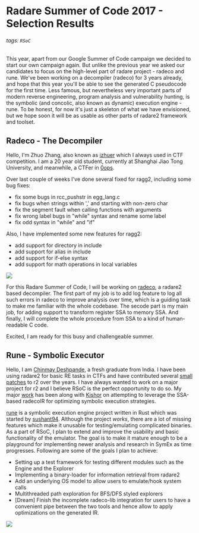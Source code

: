 # Radare Summer of Code 2017 - Selection Results

###### tags: `RSoC`

This year, apart from our Google Summer of Code campaign we decided to start our own campaign again. But unlike the previous year we asked our candidates to focus on the high-level part of radare project - radeco and rune. We've been working on a decompiler (radeco) for 3 years already, and hope that this year you'll be able to see the generated C pseudocode for the first time. Less famous, but nevertheless very important parts of modern reverse engineering, program analysis and vulnerability hunting, is the symbolic (and concolic, also known as dynamic) execution engine - rune. To be honest, for now it's just a skeleton of what we have envisioned, but we hope soon it will be as usable as other parts of radare2 framework and toolset.

## Radeco - The Decompiler

Hello, I'm Zhuo Zhang, also known as [izhuer](https://twitter.com/i2huer) which I always used in CTF competition. I am a 20 year old student, currently at Shanghai Jiao Tong University, and meanwhile, a CTFer in [0ops](https://ctftime.org/team/4419).

Over last couple of weeks I've done several fixed for ragg2, including some bug fixes:

-    fix some bugs in rcc_pushstr in egg_lang.c
-    fix bugs when strings within ',' and starting with non-zero char
-    fix the segment fault when calling functions with arguments
-    fix wrong label bugs in "while" syntax and rename some label
-    fix odd syntax in "while" and "if"

Also, I have implemented some new features for ragg2:

-    add support for directory in include
-    add support for alias in include
-    add support for if-else syntax
-    add support for math operations in local variables

![](https://i.imgur.com/xxRDs3F.png)

For this Radare Summer of Code, I will be working on [radeco](http://radare.org/rsoc/2017/ideas.html#title_0), a radare2 based decompiler. The first part of my job is to add log feature to log all such errors in radeco to improve analysis over time, which is a guiding task to make me familiar with the whole codebase. The secode part is my main job, for adding support to transform register SSA to memory SSA. And finally, I will complete the whole procedure from SSA to a kind of human-readable C code.

Excited, I am ready for this busy and challengeable summer.

## Rune - Symbolic Executor

Hello, I am [Chinmay Deshpande](http://chinmaydd.me), a fresh graduate from India. I have been using radare2 for basic RE tasks in CTFs and have contributed several [small patches](https://github.com/radare/radare2/pulls?utf8=%E2%9C%93&q=is%3Apr%20author%3Achinmaydd%20) to r2 over the years. I have always wanted to work on a major project for r2 and I believe RSoC is the perfect opportunity to do so. My major [work](https://github.com/sushant94/rune/tree/optimized_solver) has been along with [Kishor](http://kbhat.rocks) on attempting to leverage the SSA-based radecoIR for optimizing symbolic execution strategies.

[rune](https://github.com/sushant94/rune) is a symbolic execution engine project written in Rust which was started by [sushant94](http://sushant94.me). Although the project _works_, there are a lot of missing features which make it unusable for testing/emulating complicated binaries. As a part of RSoC, I plan to extend and improve the usability and basic functionality of the emulator. The goal is to make it mature enough to be a playground for implementing newer analysis and research in SymEx as time progresses. Following are some of the goals I plan to achieve:

* Setting up a test framework for testing different modules such as the Engine and the Explorer
* Implementing a binary-loader for information retrieval from radare2
* Add an underlying OS model to allow users to emulate/hook system calls
* Multithreaded path exploration for BFS/DFS styled explorers
* [Dream] Finish the incomplete radeco-lib integration for users to have a convenient pipe between the two tools and hence allow to apply optimizations on the generated IR.

![](http://i.imgur.com/AujFTia.png)

